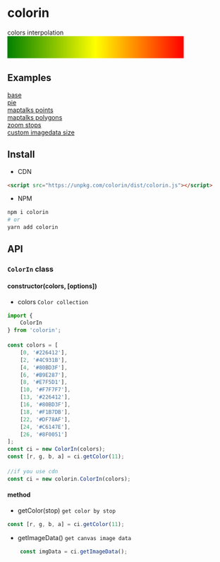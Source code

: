 # colorin

colors interpolation  
![](./colorin.png)

## Examples

[base](https://deyihu.github.io/colorin/test/base.html)  
[pie](https://deyihu.github.io/colorin/test/pie.html)  
[maptalks points](https://deyihu.github.io/colorin/test/mtk-points.html)  
[maptalks polygons](https://deyihu.github.io/colorin/test/mtk-polygons.html)  
[zoom stops](https://deyihu.github.io/colorin/test/zoomstop.html)  
[custom imagedata size](https://deyihu.github.io/colorin/test/customsize.html)

## Install

* CDN

```html
<script src="https://unpkg.com/colorin/dist/colorin.js"></script>
```

* NPM

```sh
npm i colorin
# or
yarn add colorin
```

## API

### `ColorIn` class

#### constructor(colors, [options])

  + colors `Color collection`

```js
import {
    ColorIn
} from 'colorin';

const colors = [
    [0, '#226412'],
    [2, '#4C931B'],
    [4, '#80BD3F'],
    [6, '#B9E287'],
    [8, '#E7F5D1'],
    [10, '#F7F7F7'],
    [13, '#226412'],
    [16, '#80BD3F'],
    [18, '#F1B7DB'],
    [22, '#DF78AF'],
    [24, '#C6147E'],
    [26, '#8F0051']
];
const ci = new ColorIn(colors);
const [r, g, b, a] = ci.getColor(11);

//if you use cdn
const ci = new colorin.ColorIn(colors);
```

####  method

  + getColor(stop) `get color by stop`

```js
const [r, g, b, a] = ci.getColor(11);
```

  + getImageData() `get canvas image data`

```js
    const imgData = ci.getImageData();
```
    
